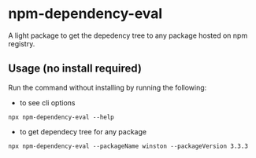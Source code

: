 # npm-dependency-eval
A light package to get the depedency tree to any package hosted on npm registry. 

## Usage (no install required)
Run the command without installing by running the following:
- to see cli options
```
npx npm-dependency-eval --help
```
- to get dependecy tree for any package
```
npx npm-dependency-eval --packageName winston --packageVersion 3.3.3
```